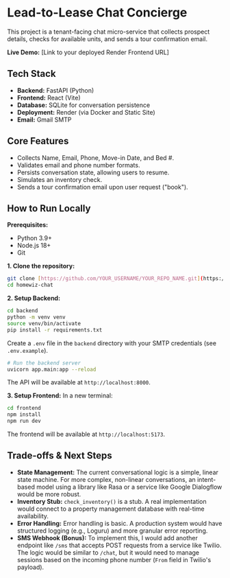 # Lead-to-Lease Chat Concierge

This project is a tenant-facing chat micro-service that collects prospect details, checks for available units, and sends a tour confirmation email.

**Live Demo:** [Link to your deployed Render Frontend URL]

## Tech Stack
- **Backend:** FastAPI (Python)
- **Frontend:** React (Vite)
- **Database:** SQLite for conversation persistence
- **Deployment:** Render (via Docker and Static Site)
- **Email:** Gmail SMTP

## Core Features
- Collects Name, Email, Phone, Move-in Date, and Bed #.
- Validates email and phone number formats.
- Persists conversation state, allowing users to resume.
- Simulates an inventory check.
- Sends a tour confirmation email upon user request ("book").

## How to Run Locally

**Prerequisites:**
- Python 3.9+
- Node.js 18+
- Git

**1. Clone the repository:**
```bash
git clone [https://github.com/YOUR_USERNAME/YOUR_REPO_NAME.git](https://github.com/YOUR_USERNAME/YOUR_REPO_NAME.git)
cd homewiz-chat
```

**2. Setup Backend:**
```bash
cd backend
python -m venv venv
source venv/bin/activate
pip install -r requirements.txt
```
Create a `.env` file in the `backend` directory with your SMTP credentials (see `.env.example`).
```bash
# Run the backend server
uvicorn app.main:app --reload
```
The API will be available at `http://localhost:8000`.

**3. Setup Frontend:**
In a new terminal:
```bash
cd frontend
npm install
npm run dev
```
The frontend will be available at `http://localhost:5173`.

## Trade-offs & Next Steps

- **State Management:** The current conversational logic is a simple, linear state machine. For more complex, non-linear conversations, an intent-based model using a library like Rasa or a service like Google Dialogflow would be more robust.
- **Inventory Stub:** `check_inventory()` is a stub. A real implementation would connect to a property management database with real-time availability.
- **Error Handling:** Error handling is basic. A production system would have structured logging (e.g., Loguru) and more granular error reporting.
- **SMS Webhook (Bonus):** To implement this, I would add another endpoint like `/sms` that accepts POST requests from a service like Twilio. The logic would be similar to `/chat`, but it would need to manage sessions based on the incoming phone number (`From` field in Twilio's payload).